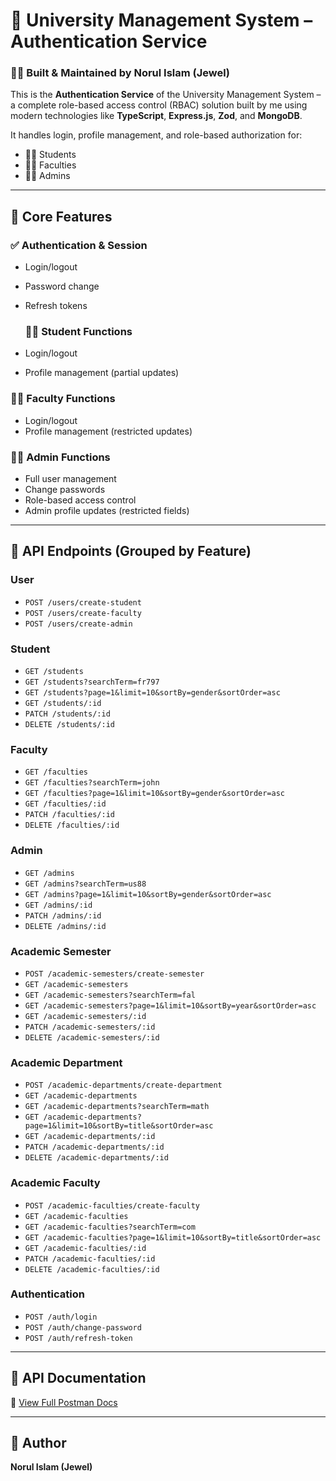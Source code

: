 # 🔐 University Management System – Authentication Service

### 👨‍💻 Built & Maintained by Norul Islam (Jewel)

This is the **Authentication Service** of the University Management System – a complete role-based access control (RBAC) solution built by me using modern technologies like **TypeScript**, **Express.js**, **Zod**, and **MongoDB**.

It handles login, profile management, and role-based authorization for:

- 🧑‍🎓 Students
- 👨‍🏫 Faculties
- 👨‍💼 Admins

---

## 🧰 Core Features

### ✅ Authentication & Session

- Login/logout
- Password change
- Refresh tokens

  ### 🧑‍🎓 Student Functions

- Login/logout
- Profile management (partial updates)

### 👨‍🏫 Faculty Functions

- Login/logout
- Profile management (restricted updates)

### 👨‍💼 Admin Functions

- Full user management
- Change passwords
- Role-based access control
- Admin profile updates (restricted fields)

---

## 🧪 API Endpoints (Grouped by Feature)

### User

- `POST /users/create-student`
- `POST /users/create-faculty`
- `POST /users/create-admin`

### Student

- `GET /students`
- `GET /students?searchTerm=fr797`
- `GET /students?page=1&limit=10&sortBy=gender&sortOrder=asc`
- `GET /students/:id`
- `PATCH /students/:id`
- `DELETE /students/:id`

### Faculty

- `GET /faculties`
- `GET /faculties?searchTerm=john`
- `GET /faculties?page=1&limit=10&sortBy=gender&sortOrder=asc`
- `GET /faculties/:id`
- `PATCH /faculties/:id`
- `DELETE /faculties/:id`

### Admin

- `GET /admins`
- `GET /admins?searchTerm=us88`
- `GET /admins?page=1&limit=10&sortBy=gender&sortOrder=asc`
- `GET /admins/:id`
- `PATCH /admins/:id`
- `DELETE /admins/:id`

### Academic Semester

- `POST /academic-semesters/create-semester`
- `GET /academic-semesters`
- `GET /academic-semesters?searchTerm=fal`
- `GET /academic-semesters?page=1&limit=10&sortBy=year&sortOrder=asc`
- `GET /academic-semesters/:id`
- `PATCH /academic-semesters/:id`
- `DELETE /academic-semesters/:id`

### Academic Department

- `POST /academic-departments/create-department`
- `GET /academic-departments`
- `GET /academic-departments?searchTerm=math`
- `GET /academic-departments?page=1&limit=10&sortBy=title&sortOrder=asc`
- `GET /academic-departments/:id`
- `PATCH /academic-departments/:id`
- `DELETE /academic-departments/:id`

### Academic Faculty

- `POST /academic-faculties/create-faculty`
- `GET /academic-faculties`
- `GET /academic-faculties?searchTerm=com`
- `GET /academic-faculties?page=1&limit=10&sortBy=title&sortOrder=asc`
- `GET /academic-faculties/:id`
- `PATCH /academic-faculties/:id`
- `DELETE /academic-faculties/:id`

### Authentication

- `POST /auth/login`
- `POST /auth/change-password`
- `POST /auth/refresh-token`

---

## 📄 API Documentation

🔗 [View Full Postman Docs](https://documenter.getpostman.com/view/26682150/2s93zB72V9#acc25f08-de78-478b-809d-837ce239d2b3)

---

## 👤 Author

**Norul Islam (Jewel)**
